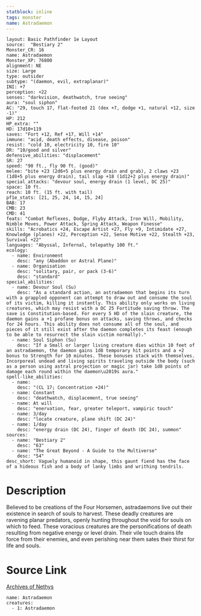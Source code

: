 ```yaml
---
statblock: inline
tags: monster
name: Astradaemon
---
```

```statblock
layout: Basic Pathfinder 1e Layout
source:  "Bestiary 2"
Monster_CR: 16
name: Astradaemon
Monster_XP: 76800
alignment: NE
size: Large
type: outsider
subtype: "(daemon, evil, extraplanar)"
INI: +7
perception: +22
senses: "darkvision, deathwatch, true seeing"
aura: "soul siphon"
AC: "29, touch 17, flat-footed 21 (dex +7, dodge +1, natural +12, size -1)"
HP: 212
HP_extra: ""
HD: 17d10+119
saves: "Fort +12, Ref +17, Will +14"
immune: "acid, death effects, disease, poison"
resist: "cold 10, electricity 10, fire 10"
DR: "10/good and silver"
defensive_abilities: "displacement"
SR: 27
speed: "90 ft., fly 90 ft. (good)"
melee: "bite +23 (2d6+5 plus energy drain and grab), 2 claws +23 (1d8+5 plus energy drain), tail slap +18 (1d12+2 plus energy drain)"
special_attacks: "devour soul, energy drain (1 level, DC 25)"
space: 10 ft.
reach: 10 ft. (15 ft. with tail)
pf1e_stats: [21, 25, 24, 14, 15, 24]
BAB: 17
CMB: 23
CMD: 41
feats: "Combat Reflexes, Dodge, Flyby Attack, Iron Will, Mobility, Nimble Moves, Power Attack, Spring Attack, Weapon Finesse"
skills: "Acrobatics +24, Escape Artist +27, Fly +9, Intimidate +27, Knowledge (planes) +22, Perception +22, Sense Motive +22, Stealth +23, Survival +22"
languages: "Abyssal, Infernal, telepathy 100 ft."
ecology:
  - name: Environment
    desc: "any (Abaddon or Astral Plane)"
  - name: Organisation
    desc: "solitary, pair, or pack (3-6)"
    desc: "standard"
special_abilities:
  - name: Devour Soul (Su)
    desc: "As a standard action, an astradaemon that begins its turn with a grappled opponent can attempt to draw out and consume the soul of its victim, killing it instantly. This ability only works on living creatures, which may resist with a DC 25 Fortitude saving throw. The save is Constitution-based. For every 5 HD of the slain creature, the daemon gains a +1 profane bonus on attacks, saving throws, and checks for 24 hours. This ability does not consume all of the soul, and pieces of it still exist after the daemon completes its feast (enough to be able to resurrect the slain victim normally)."
  - name: Soul Siphon (Su)
    desc: "If a Small or larger living creature dies within 10 feet of an astradaemon, the daemon gains 1d8 temporary hit points and a +2 bonus to Strength for 10 minutes. These bonuses stack with themselves. Incorporeal undead and living spirits traveling outside the body (such as a person using astral projection or magic jar) take 1d8 points of damage each round within the daemon\u2019s aura."
spell-like_abilities:
  - name:
    desc: "(CL 17; Concentration +24)"
  - name: Constant
    desc: "deathwatch, displacement, true seeing"
  - name: At will
    desc: "enervation, fear, greater teleport, vampiric touch"
  - name: 3/day
    desc: "locate creature, plane shift (DC 24)"
  - name: 1/day
    desc: "energy drain (DC 24), finger of death (DC 24), summon"
sources:
  - name: "Bestiary 2"
    desc: "63"
  - name: "The Great Beyond - A Guide to the Multiverse"
    desc: "54"
desc_short: Vaguely humanoid in shape, this gaunt fiend has the face of a hideous fish and a body of lanky limbs and writhing tendrils. 
```
# Description
Believed to be creations of the Four Horsemen, astradaemons live out their existence in search of souls to harvest. These deadly creatures are ravening planar predators, openly hunting throughout the void for souls on which to feed. These voracious creatures are the personifications of death resulting from negative energy or level drain. Their vile touch drains life force from their enemies, and even perishing near them sates their thirst for life and souls.
# Source Link
[Archives of Nethys](https://aonprd.com/MonsterDisplay.aspx?ItemName=Astradaemon)
```encounter-table
name: Astradaemon
creatures:
  - 1: Astradaemon
```

